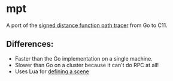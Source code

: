# mpt
A port of the [signed distance function path tracer](https://github.com/seanpringle/spt) from Go to C11.

## Differences:

* Faster than the Go implementation on a single machine.
* Slower than Go on a cluster because it can't do RPC at all!
* Uses Lua for [defining a scene](https://github.com/seanpringle/mpt/blob/master/test.lua)
